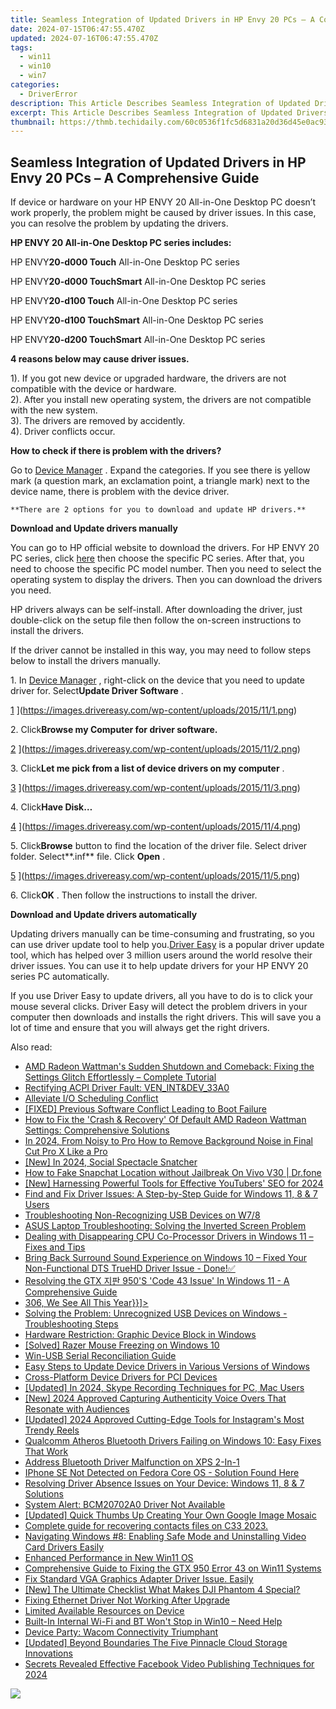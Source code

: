 ```yaml
---
title: Seamless Integration of Updated Drivers in HP Envy 20 PCs – A Comprehensive Guide
date: 2024-07-15T06:47:55.470Z
updated: 2024-07-16T06:47:55.470Z
tags:
  - win11
  - win10
  - win7
categories:
  - DriverError
description: This Article Describes Seamless Integration of Updated Drivers in HP Envy 20 PCs – A Comprehensive Guide
excerpt: This Article Describes Seamless Integration of Updated Drivers in HP Envy 20 PCs – A Comprehensive Guide
thumbnail: https://thmb.techidaily.com/60c0536f1fc5d6831a20d36d45e0ac93bc7d119ca6b31c73ad5af370fee6c60a.jpg
---
```


## Seamless Integration of Updated Drivers in HP Envy 20 PCs – A Comprehensive Guide

 If device or hardware on your HP ENVY 20 All-in-One Desktop PC doesn’t work properly, the problem might be caused by driver issues. In this case, you can resolve the problem by updating the drivers.

 **HP ENVY 20 All-in-One Desktop PC series includes:**

  HP ENVY**20-d000 Touch** All-in-One Desktop PC series

 HP ENVY**20-d000 TouchSmart** All-in-One Desktop PC series

 HP ENVY**20-d100 Touch** All-in-One Desktop PC series

 HP ENVY**20-d100 TouchSmart** All-in-One Desktop PC series

 HP ENVY**20-d200 TouchSmart** All-in-One Desktop PC series

  **4 reasons below may cause driver issues.**

 1). If you got new device or upgraded hardware, the drivers are not compatible with the device or hardware.  
 2). After you install new operating system, the drivers are not compatible with the new system.  
 3). The drivers are removed by accidently.  
 4). Driver conflicts occur.

  **How to check if there is problem with the drivers?**

 Go to [Device Manager](https://tools.techidaily.com/drivereasy/download/) . Expand the categories. If you see there is yellow mark (a question mark, an exclamation point, a triangle mark) next to the device name, there is problem with the device driver.

    **There are 2 options for you to download and update HP drivers.** 

 **Download and Update drivers manually**

 You can go to HP official website to download the drivers. For HP ENVY 20 PC series, click [here](http://h20180.www2.hp.com/apps/Nav?h%5Fpagetype=s-002&h%5Flang=en&h%5Fcc=us&h%5Fproduct=5295883&h%5Fclient=S-A-R163-1&h%5Fpage=hpcom&lang=en&cc=us) then choose the specific PC series. After that, you need to choose the specific PC model number. Then you need to select the operating system to display the drivers. Then you can download the drivers you need.

 HP drivers always can be self-install. After downloading the driver, just double-click on the setup file then follow the on-screen instructions to install the drivers.

  If the driver cannot be installed in this way, you may need to follow steps below to install the drivers manually.

 1\. In [Device Manager](https://tools.techidaily.com/drivereasy/download/) , right-click on the device that you need to update driver for. Select**Update Driver Software** .

 [1](https://images.drivereasy.com/wp-content/uploads/2015/11/1.png) ](https://images.drivereasy.com/wp-content/uploads/2015/11/1.png)

 2\. Click**Browse my Computer for driver software.**

 [2](https://images.drivereasy.com/wp-content/uploads/2015/11/2-500x366.png) ](https://images.drivereasy.com/wp-content/uploads/2015/11/2.png)

 3\. Click**Let me pick from a list of device drivers on my computer** .

 [3](https://images.drivereasy.com/wp-content/uploads/2015/11/3-500x366.png) ](https://images.drivereasy.com/wp-content/uploads/2015/11/3.png)

 4\. Click**Have Disk…**

 [4](https://images.drivereasy.com/wp-content/uploads/2015/11/4-500x366.png) ](https://images.drivereasy.com/wp-content/uploads/2015/11/4.png)

 5\. Click**Browse** button to find the location of the driver file. Select driver folder. Select**.inf** file. Click **Open** .

[5](https://images.drivereasy.com/wp-content/uploads/2015/11/5.png) ](https://images.drivereasy.com/wp-content/uploads/2015/11/5.png)

 6\. Click**OK** . Then follow the instructions to install the driver.

  **Download and Update drivers automatically**

 Updating drivers manually can be time-consuming and frustrating, so you can use driver update tool to help you.[Driver Easy](https://tools.techidaily.com/drivereasy/download/) is a popular driver update tool, which has helped over 3 million users around the world resolve their driver issues. You can use it to help update drivers for your HP ENVY 20 series PC automatically.

  If you use Driver Easy to update drivers, all you have to do is to click your mouse several clicks. Driver Easy will detect the problem drivers in your computer then downloads and installs the right drivers. This will save you a lot of time and ensure that you will always get the right drivers.

<ins class="adsbygoogle"
     style="display:block"
     data-ad-format="autorelaxed"
     data-ad-client="ca-pub-7571918770474297"
     data-ad-slot="1223367746"></ins>



<ins class="adsbygoogle"
     style="display:block"
     data-ad-client="ca-pub-7571918770474297"
     data-ad-slot="8358498916"
     data-ad-format="auto"
     data-full-width-responsive="true"></ins>

<span class="atpl-alsoreadstyle">Also read:</span>
<div><ul>
<li><a href="https://driver-error.techidaily.com/amd-radeon-wattmans-sudden-shutdown-and-comeback-fixing-the-settings-glitch-effortlessly-complete-tutorial/"><u>AMD Radeon Wattman's Sudden Shutdown and Comeback: Fixing the Settings Glitch Effortlessly – Complete Tutorial</u></a></li>
<li><a href="https://driver-error.techidaily.com/rectifying-acpi-driver-fault-venintanddev33a0/"><u>Rectifying ACPI Driver Fault: VEN_INT&DEV_33A0</u></a></li>
<li><a href="https://driver-error.techidaily.com/alleviate-io-scheduling-conflict/"><u>Alleviate I/O Scheduling Conflict</u></a></li>
<li><a href="https://driver-error.techidaily.com/fixed-previous-software-conflict-leading-to-boot-failure/"><u>[FIXED] Previous Software Conflict Leading to Boot Failure</u></a></li>
<li><a href="https://driver-error.techidaily.com/how-to-fix-the-crash-and-recovery-of-default-amd-radeon-wattman-settings-comprehensive-solutions/"><u>How to Fix the 'Crash & Recovery' Of Default AMD Radeon Wattman Settings: Comprehensive Solutions</u></a></li>
<li><a href="https://smart-video-creator.techidaily.com/in-2024-from-noisy-to-pro-how-to-remove-background-noise-in-final-cut-pro-x-like-a-pro/"><u>In 2024, From Noisy to Pro How to Remove Background Noise in Final Cut Pro X Like a Pro</u></a></li>
<li><a href="https://facebook-videos.techidaily.com/new-in-2024-social-spectacle-snatcher/"><u>[New] In 2024, Social Spectacle Snatcher</u></a></li>
<li><a href="https://location-social.techidaily.com/how-to-fake-snapchat-location-without-jailbreak-on-vivo-v30-drfone-by-drfone-virtual-android/"><u>How to Fake Snapchat Location without Jailbreak On Vivo V30 | Dr.fone</u></a></li>
<li><a href="https://eaxpv-info.techidaily.com/new-harnessing-powerful-tools-for-effective-youtubers-seo-for-2024/"><u>[New] Harnessing Powerful Tools for Effective YouTubers' SEO for 2024</u></a></li>
<li><a href="https://driver-error.techidaily.com/find-and-fix-driver-issues-a-step-by-step-guide-for-windows-11-8-and-7-users/"><u>Find and Fix Driver Issues: A Step-by-Step Guide for Windows 11, 8 & 7 Users</u></a></li>
<li><a href="https://driver-error.techidaily.com/troubleshooting-non-recognizing-usb-devices-on-w78/"><u>Troubleshooting Non-Recognizing USB Devices on W7/8</u></a></li>
<li><a href="https://driver-error.techidaily.com/asus-laptop-troubleshooting-solving-the-inverted-screen-problem/"><u>ASUS Laptop Troubleshooting: Solving the Inverted Screen Problem</u></a></li>
<li><a href="https://driver-error.techidaily.com/dealing-with-disappearing-cpu-co-processor-drivers-in-windows-11-fixes-and-tips/"><u>Dealing with Disappearing CPU Co-Processor Drivers in Windows 11 – Fixes and Tips</u></a></li>
<li><a href="https://driver-error.techidaily.com/bring-back-surround-sound-experience-on-windows-10-fixed-your-non-functional-dts-truehd-driver-issue-done/"><u>Bring Back Surround Sound Experience on Windows 10 – Fixed Your Non-Functional DTS TrueHD Driver Issue - Done!✅</u></a></li>
<li><a href="https://driver-error.techidaily.com/resolving-the-gtx-950s-code-43-issue-in-windows-11-a-comprehensive-guide/"><u>Resolving the GTX 지판 950'S 'Code 43 Issue' In Windows 11 - A Comprehensive Guide</u></a></li>
<li><a href="https://driver-error.techidaily.com/306-we-see-all-this-year)/"><u>306, We See All This Year}}]></u></a></li>
<li><a href="https://driver-error.techidaily.com/solving-the-problem-unrecognized-usb-devices-on-windows-troubleshooting-steps/"><u>Solving the Problem: Unrecognized USB Devices on Windows - Troubleshooting Steps</u></a></li>
<li><a href="https://driver-error.techidaily.com/hardware-restriction-graphic-device-block-in-windows/"><u>Hardware Restriction: Graphic Device Block in Windows</u></a></li>
<li><a href="https://driver-error.techidaily.com/solved-razer-mouse-freezing-on-windows-10/"><u>[Solved] Razer Mouse Freezing on Windows 10</u></a></li>
<li><a href="https://driver-error.techidaily.com/win-usb-serial-reconciliation-guide/"><u>Win-USB Serial Reconciliation Guide</u></a></li>
<li><a href="https://driver-error.techidaily.com/easy-steps-to-update-device-drivers-in-various-versions-of-windows/"><u>Easy Steps to Update Device Drivers in Various Versions of Windows</u></a></li>
<li><a href="https://driver-error.techidaily.com/cross-platform-device-drivers-for-pci-devices/"><u>Cross-Platform Device Drivers for PCI Devices</u></a></li>
<li><a href="https://screen-recording.techidaily.com/updated-in-2024-skype-recording-techniques-for-pc-mac-users/"><u>[Updated] In 2024, Skype Recording Techniques for PC, Mac Users</u></a></li>
<li><a href="https://digital-screen-recording.techidaily.com/new-2024-approved-capturing-authenticity-voice-overs-that-resonate-with-audiences/"><u>[New] 2024 Approved  Capturing Authenticity  Voice Overs That Resonate with Audiences</u></a></li>
<li><a href="https://instagram-video-files.techidaily.com/updated-2024-approved-cutting-edge-tools-for-instagrams-most-trendy-reels/"><u>[Updated] 2024 Approved  Cutting-Edge Tools for Instagram's Most Trendy Reels</u></a></li>
<li><a href="https://driver-error.techidaily.com/qualcomm-atheros-bluetooth-drivers-failing-on-windows-10-easy-fixes-that-work/"><u>Qualcomm Atheros Bluetooth Drivers Failing on Windows 10: Easy Fixes That Work</u></a></li>
<li><a href="https://driver-error.techidaily.com/address-bluetooth-driver-malfunction-on-xps-2-in-1/"><u>Address Bluetooth Driver Malfunction on XPS 2-In-1</u></a></li>
<li><a href="https://driver-error.techidaily.com/iphone-se-not-detected-on-fedora-core-os-solution-found-here/"><u>IPhone SE Not Detected on Fedora Core OS - Solution Found Here</u></a></li>
<li><a href="https://driver-error.techidaily.com/resolving-driver-absence-issues-on-your-device-windows-11-8-and-7-solutions/"><u>Resolving Driver Absence Issues on Your Device: Windows 11, 8 & 7 Solutions</u></a></li>
<li><a href="https://driver-error.techidaily.com/system-alert-bcm20702a0-driver-not-available/"><u>System Alert: BCM20702A0 Driver Not Available</u></a></li>
<li><a href="https://extra-support.techidaily.com/updated-quick-thumbs-up-creating-your-own-google-image-mosaic/"><u>[Updated] Quick Thumbs Up  Creating Your Own Google Image Mosaic</u></a></li>
<li><a href="https://phone-solutions.techidaily.com/complete-guide-for-recovering-contacts-files-on-c33-2023-by-fonelab-android-recover-contacts/"><u>Complete guide for recovering contacts files on C33 2023.</u></a></li>
<li><a href="https://driver-error.techidaily.com/navigating-windows-8-enabling-safe-mode-and-uninstalling-video-card-drivers-easily/"><u>Navigating Windows #8: Enabling Safe Mode and Uninstalling Video Card Drivers Easily</u></a></li>
<li><a href="https://driver-error.techidaily.com/enhanced-performance-in-new-win11-os/"><u>Enhanced Performance in New Win11 OS</u></a></li>
<li><a href="https://driver-error.techidaily.com/comprehensive-guide-to-fixing-the-gtx-950-error-43-on-win11-systems/"><u>Comprehensive Guide to Fixing the GTX 950 Error 43 on Win11 Systems</u></a></li>
<li><a href="https://driver-error.techidaily.com/fix-standard-vga-graphics-adapter-driver-issue-easily/"><u>Fix Standard VGA Graphics Adapter Driver Issue. Easily</u></a></li>
<li><a href="https://some-guidance.techidaily.com/new-the-ultimate-checklist-what-makes-dji-phantom-4-special/"><u>[New] The Ultimate Checklist  What Makes DJI Phantom 4 Special?</u></a></li>
<li><a href="https://driver-error.techidaily.com/fixing-ethernet-driver-not-working-after-upgrade/"><u>Fixing Ethernet Driver Not Working After Upgrade</u></a></li>
<li><a href="https://driver-error.techidaily.com/limited-available-resources-on-device/"><u>Limited Available Resources on Device</u></a></li>
<li><a href="https://driver-error.techidaily.com/1721104340272-built-in-internal-wi-fi-and-bt-wont-stop-in-win10-need-help/"><u>Built-In Internal Wi-Fi and BT Won't Stop in Win10 – Need Help</u></a></li>
<li><a href="https://driver-error.techidaily.com/device-party-wacom-connectivity-triumphant/"><u>Device Party: Wacom Connectivity Triumphant</u></a></li>
<li><a href="https://extra-information.techidaily.com/updated-beyond-boundaries-the-five-pinnacle-cloud-storage-innovations/"><u>[Updated] Beyond Boundaries  The Five Pinnacle Cloud Storage Innovations</u></a></li>
<li><a href="https://facebook-video-files.techidaily.com/secrets-revealed-effective-facebook-video-publishing-techniques-for-2024/"><u>Secrets Revealed  Effective Facebook Video Publishing Techniques for 2024</u></a></li>
</ul></div>

<!-- affiliate ads begin -->
<a href="https://shop.copernic.com/order/checkout.php?PRODS=41033091&QTY=1&AFFILIATE=108875&CART=1"><img src="https://secure.2checkout.com/images/merchant/8d30aa96e72440759f74bd2306c1fa3d/Copernic-2023-Affiliate-728x90-Advanced.png" border="0"></a>
<!-- affiliate ads end -->